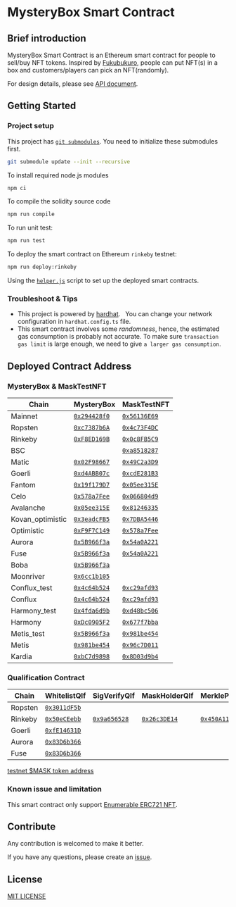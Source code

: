 # MysteryBox Smart Contract

## Brief introduction

MysteryBox Smart Contract is an Ethereum smart contract for people to sell/buy NFT tokens. Inspired by [Fukubukuro](https://en.wikipedia.org/wiki/Fukubukuro), people can put NFT(s) in a box and customers/players can pick an NFT(randomly).

For design details, please see [API document](docs/API.md).

## Getting Started

### Project setup

This project has [`git submodules`](https://git-scm.com/book/en/v2/Git-Tools-Submodules). You need to initialize these submodules first.

```bash
git submodule update --init --recursive
```

To install required node.js modules

```bash
npm ci
```

To compile the solidity source code

```bash
npm run compile
```

To run unit test:

```bash
npm run test
```

To deploy the smart contract on Ethereum `rinkeby` testnet:

```bash
npm run deploy:rinkeby
```

Using the [`helper.js`](helper.js) script to set up the deployed smart contracts.

### Troubleshoot & Tips

- This project is powered by [hardhat](https://hardhat.org/).
    You can change your network configuration in `hardhat.config.ts` file.
- This smart contract involves some _randomness_, hence, the estimated gas consumption is probably not accurate. To make sure `transaction gas limit` is large enough, we need to give `a larger gas consumption`.

## Deployed Contract Address

### MysteryBox & MaskTestNFT

<!-- begin main -->

| Chain            | MysteryBox                          | MaskTestNFT                          |
| ---------------- | ----------------------------------- | ------------------------------------ |
| Mainnet          | [`0x294428f0`][mb-mainnet]          | [`0x56136E69`][nft-mainnet]          |
| Ropsten          | [`0xc7387b6A`][mb-ropsten]          | [`0x4c73F4DC`][nft-ropsten]          |
| Rinkeby          | [`0xF8ED169B`][mb-rinkeby]          | [`0x0c8FB5C9`][nft-rinkeby]          |
| BSC              |                                     | [`0xa8518287`][nft-bsc]              |
| Matic            | [`0x02F98667`][mb-matic]            | [`0x49C2a3D9`][nft-matic]            |
| Goerli           | [`0xd4ABB07c`][mb-goerli]           | [`0xcdE281B3`][nft-goerli]           |
| Fantom           | [`0x19f179D7`][mb-fantom]           | [`0x05ee315E`][nft-fantom]           |
| Celo             | [`0x578a7Fee`][mb-celo]             | [`0x066804d9`][nft-celo]             |
| Avalanche        | [`0x05ee315E`][mb-avalanche]        | [`0x81246335`][nft-avalanche]        |
| Kovan_optimistic | [`0x3eadcFB5`][mb-kovan_optimistic] | [`0x7DBA5446`][nft-kovan_optimistic] |
| Optimistic       | [`0xF9F7C149`][mb-optimistic]       | [`0x578a7Fee`][nft-optimistic]       |
| Aurora           | [`0x5B966f3a`][mb-aurora]           | [`0x54a0A221`][nft-aurora]           |
| Fuse             | [`0x5B966f3a`][mb-fuse]             | [`0x54a0A221`][nft-fuse]             |
| Boba             | [`0x5B966f3a`][mb-boba]             |                                      |
| Moonriver        | [`0x6cc1b105`][mb-moonriver]        |                                      |
| Conflux_test     | [`0x4c64b524`][mb-conflux_test]     | [`0xc29afd93`][nft-conflux_test]     |
| Conflux          | [`0x4c64b524`][mb-conflux]          | [`0xc29afd93`][nft-conflux]          |
| Harmony_test     | [`0x4fda6d9b`][mb-harmony_test]     | [`0xd48bc506`][nft-harmony_test]     |
| Harmony          | [`0xDc0905F2`][mb-harmony]          | [`0x677f7bba`][nft-harmony]          |
| Metis_test       | [`0x5B966f3a`][mb-metis_test]       | [`0x981be454`][nft-metis_test]       |
| Metis            | [`0x981be454`][mb-metis]            | [`0x96c7D011`][nft-metis]            |
| Kardia           | [`0xbC7d9898`][mb-kardia]           | [`0x8D03d9b4`][nft-kardia]           |

[mb-mainnet]: https://etherscan.io/address/0x294428f04b0F9EbC49B7Ad61E2736ebD6808c145
[mb-ropsten]: https://ropsten.etherscan.io/address/0xc7387b6Ac310ae15576451d2d37058711331105c
[mb-rinkeby]: https://rinkeby.etherscan.io/address/0xF8ED169BC0cdA735A88d32AC10b88AA5B69181ac
[mb-matic]: https://polygonscan.com/address/0x02F98667b3A1202a320F67a669a5e4e451fD0cc1
[mb-goerli]: https://goerli.etherscan.io/address/0xd4ABB07c7f6D57C17812520c9Ea5d597c7Bf09Ec
[mb-fantom]: https://ftmscan.com/address/0x19f179D7e0D7d9F9d5386afFF64271D98A91615B
[mb-celo]: https://explorer.celo.org/address/0x578a7Fee5f0D8CEc7d00578Bf37374C5b95C4b98
[mb-avalanche]: https://snowtrace.io/address/0x05ee315E407C21a594f807D61d6CC11306D1F149
[mb-kovan_optimistic]: https://kovan-optimistic.etherscan.io/address/0x3eadcFB5FbCEd62B07DDB41aeACFCbff601cf36B
[mb-optimistic]: https://optimistic.etherscan.io/address/0xF9F7C1496c21bC0180f4B64daBE0754ebFc8A8c0
[mb-aurora]: https://explorer.mainnet.aurora.dev/address/0x5B966f3a32Db9C180843bCb40267A66b73E4f022
[mb-fuse]: https://explorer.fuse.io/address/0x5B966f3a32Db9C180843bCb40267A66b73E4f022
[mb-boba]: https://blockexplorer.boba.network/address/0x5B966f3a32Db9C180843bCb40267A66b73E4f022
[mb-moonriver]: https://moonriver.moonscan.io/address/0x6cc1b1058F9153358278C35E0b2D382f1585854B
[mb-conflux_test]: https://evmtestnet.confluxscan.io/address/0x4c64b52476902430f56870d51d18529737acfa2f
[mb-conflux]: https://evm.confluxscan.io/address/0x4c64b52476902430f56870d51d18529737acfa2f
[mb-harmony_test]: https://explorer.pops.one/address/0x4fda6d9bb68af18e5d686555b18ccea7c82e0a3f
[mb-harmony]: https://explorer.harmony.one/address/0xDc0905F2Dac875E29A36f22F1Ea046e063875D3e
[mb-metis_test]: https://stardust-explorer.metis.io/address/0x5B966f3a32Db9C180843bCb40267A66b73E4f022
[mb-metis]: https://andromeda-explorer.metis.io/address/0x981be454a930479d92C91a0092D204b64845A5D6
[mb-kardia]: https://explorer.kardiachain.io/address/0xbC7d98985966f56A66B0cB5F23d865676dc2ac84
[nft-mainnet]: https://etherscan.io/address/0x56136E69A5771436a9598804c5eA792230c21181
[nft-ropsten]: https://ropsten.etherscan.io/address/0x4c73F4DC55Ef094259570892F52717cF19c62283
[nft-rinkeby]: https://rinkeby.etherscan.io/address/0x0c8FB5C985E00fb1D002b6B9700084492Fb4B9A8
[nft-bsc]: https://bscscan.com/address/0xa8518287BfB7729A6CC2d67f757eB2074DA84913
[nft-matic]: https://polygonscan.com/address/0x49C2a3D93C4B94eAd101d9936f1ebCA634394a78
[nft-goerli]: https://goerli.etherscan.io/address/0xcdE281B32b629f2e89E5953B674E1E507e6dabcF
[nft-fantom]: https://ftmscan.com/address/0x05ee315E407C21a594f807D61d6CC11306D1F149
[nft-celo]: https://explorer.celo.org/address/0x066804d9123bF2609Ed4A4a40b1177a9c5a9Ed51
[nft-avalanche]: https://snowtrace.io/address/0x812463356F58fc8194645A1838ee6C52D8ca2D26
[nft-kovan_optimistic]: https://kovan-optimistic.etherscan.io/address/0x7DBA54465650ee4077E295d81130a21D5eDc04F9
[nft-optimistic]: https://optimistic.etherscan.io/address/0x578a7Fee5f0D8CEc7d00578Bf37374C5b95C4b98
[nft-aurora]: https://explorer.mainnet.aurora.dev/address/0x54a0A221C25Fc0a347EC929cFC5db0be17fA2a2B
[nft-fuse]: https://explorer.fuse.io/address/0x54a0A221C25Fc0a347EC929cFC5db0be17fA2a2B
[nft-conflux_test]: https://evmtestnet.confluxscan.io/address/0xc29afd93409226ce9f8a358790f8830371ee33e7
[nft-conflux]: https://evm.confluxscan.io/address/0xc29afd93409226ce9f8a358790f8830371ee33e7
[nft-harmony_test]: https://explorer.pops.one/address/0xd48bc506a9fe6024f6b8a401ef91ae1db6b83f90
[nft-harmony]: https://explorer.harmony.one/address/0x677f7bba13108649ecff068e8b3d55631327b83a
[nft-metis_test]: https://stardust-explorer.metis.io/address/0x981be454a930479d92C91a0092D204b64845A5D6
[nft-metis]: https://andromeda-explorer.metis.io/address/0x96c7D011cdFD467f551605f0f5Fce279F86F4186
[nft-kardia]: https://explorer.kardiachain.io/address/0x8D03d9b43e98Cc2f790Be4E96503fD0CcFd04a2D

<!-- end main -->

### Qualification Contract

<!-- begin Qualification -->

| Chain            | WhitelistQlf               | SigVerifyQlf               | MaskHolderQlf              | MerkleProofQlf             |
| ---------------- | -------------------------- | -------------------------- | -------------------------- | -------------------------- |
| Ropsten          | [`0x3011dF5b`][wl-ropsten] |                            |                            |                            |
| Rinkeby          | [`0x50eCEebb`][wl-rinkeby] | [`0x9a656528`][sv-rinkeby] | [`0x26c3DE14`][mh-rinkeby] | [`0x450A1185`][mp-rinkeby] |
| Goerli           | [`0xfE14631D`][wl-goerli]  |                            |                            |                            |
| Aurora           | [`0x83D6b366`][wl-aurora]  |                            |                            |                            |
| Fuse             | [`0x83D6b366`][wl-fuse]    |                            |                            |                            |

[wl-ropsten]: https://ropsten.etherscan.io/address/0x3011dF5b0Be18A56693cC062Cb61a160dca571C3
[wl-rinkeby]: https://rinkeby.etherscan.io/address/0x50eCEebb7360Efb93094dDEA692e04274E548b1d
[sv-rinkeby]: https://rinkeby.etherscan.io/address/0x9a656528700493348132823C6A3C59CdFa48283d
[mh-rinkeby]: https://rinkeby.etherscan.io/address/0x26c3DE1430dc105b205F47fc497ED3015768C9B0
[mp-rinkeby]: https://rinkeby.etherscan.io/address/0x450A11854F41d6E958e258665e593929E3bf111D
[wl-goerli]: https://goerli.etherscan.io/address/0xfE14631D3C2364171694EBcA05CAD08A54B2b07a
[wl-aurora]: https://explorer.mainnet.aurora.dev/address/0x83D6b366f21e413f214EB077D5378478e71a5eD2
[wl-fuse]: https://explorer.fuse.io/address/0x83D6b366f21e413f214EB077D5378478e71a5eD2

<!-- end Qualification -->

[testnet $MASK token address](https://github.com/DimensionDev/misc_smart_contract#masktoken---testnet-only)

### Known issue and limitation

This smart contract only support [Enumerable ERC721 NFT](https://docs.openzeppelin.com/contracts/4.x/api/token/erc721#ERC721Enumerable).

## Contribute

Any contribution is welcomed to make it better.

If you have any questions, please create an [issue](https://github.com/DimensionDev/MysteryBox/issues).

## License

[MIT LICENSE](LICENSE)
